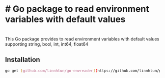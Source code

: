# # Go package to read environment variables with default values
#

This Go package provides to read environment variables with default values supporting string, bool, int, int64, float64

## Installation

```bash
go get [github.com/linnhtun/go-envreader](https://github.com/linnhtun/go-envreader)